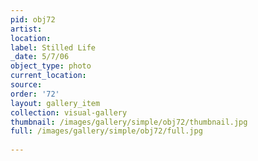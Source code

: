```yaml
---
pid: obj72
artist: 
location: 
label: Stilled Life
_date: 5/7/06
object_type: photo
current_location: 
source: 
order: '72'
layout: gallery_item
collection: visual-gallery
thumbnail: /images/gallery/simple/obj72/thumbnail.jpg
full: /images/gallery/simple/obj72/full.jpg
 
---
```

